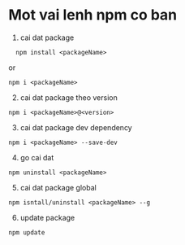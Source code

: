 # Mot vai lenh npm co ban

1. cai dat package

```
  npm install <packageName>
```

or

```
npm i <packageName>
```

2. cai dat package theo version

```
npm i <packageName>@<version>
```

3. cai dat package dev dependency

```
npm i <packageName> --save-dev
```

4. go cai dat

```
npm uninstall <packageName>
```

5. cai dat package global

```
npm isntall/uninstall <packageName> --g
```

6. update package

```
npm update
```
